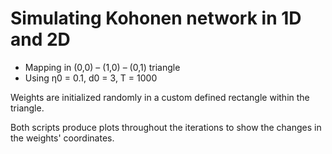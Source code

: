 # Simulating Kohonen network in 1D and 2D

* Mapping in (0,0) – (1,0) – (0,1) triangle
* Using η0 = 0.1, d0 = 3, T = 1000

Weights are initialized randomly in a custom defined rectangle within the triangle.

Both scripts produce plots throughout the iterations to show the changes in the weights' coordinates.

